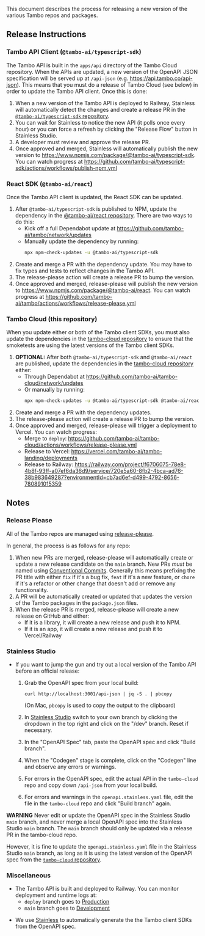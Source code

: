 This document describes the process for releasing a new version of the various Tambo repos and packages.

## Release Instructions

### Tambo API Client (`@tambo-ai/typescript-sdk`)

The Tambo API is built in the `apps/api` directory of the Tambo Cloud repository. When the APIs are updated, a new version of the OpenAPI JSON specification will be served up at `/api-json` (e.g. https://api.tambo.co/api-json). This means that you must do a release of Tambo Cloud (see below) in order to update the Tambo API client. Once this is done:

1. When a new version of the Tambo API is deployed to Railway, Stainless will automatically detect the changes and create a release PR in the [`@tambo-ai/typescript-sdk` repository](https://github.com/tambo-ai/typescript-sdk/pulls).
2. You can wait for Stainless to notice the new API (it polls once every hour) or you can force a refresh by clicking the "Release Flow" button in Stainless Studio.
3. A developer must review and approve the release PR.
4. Once approved and merged, Stainless will automatically publish the new version to https://www.npmjs.com/package/@tambo-ai/typescript-sdk. You can watch progress at https://github.com/tambo-ai/typescript-sdk/actions/workflows/publish-npm.yml

### React SDK (`@tambo-ai/react`)

Once the Tambo API client is updated, the React SDK can be updated.

1. After `@tambo-ai/typescript-sdk` is published to NPM, update the dependency in the [@tambo-ai/react repository](https://github.com/tambo-ai/tambo). There are two ways to do this:
   - Kick off a full Dependabot update at https://github.com/tambo-ai/tambo/network/updates
   - Manually update the dependency by running:
     ```bash
     npx npm-check-updates -u @tambo-ai/typescript-sdk
     ```
2. Create and merge a PR with the dependency update. You may have to fix types and tests to reflect changes in the Tambo API.
3. The release-please action will create a release PR to bump the version.
4. Once approved and merged, release-please will publish the new version to https://www.npmjs.com/package/@tambo-ai/react. You can watch progress at https://github.com/tambo-ai/tambo/actions/workflows/release-please.yml

### Tambo Cloud (this repository)

When you update either or both of the Tambo client SDKs, you must also update the dependencies in the [tambo-cloud repository](https://github.com/tambo-ai/tambo-cloud) to ensure that the smoketests are using the latest versions of the Tambo client SDKs.

1. **OPTIONAL:** After both `@tambo-ai/typescript-sdk` and `@tambo-ai/react` are published, update the dependencies in the [tambo-cloud repository](https://github.com/tambo-ai/tambo-cloud) either:
   - Through Dependabot at https://github.com/tambo-ai/tambo-cloud/network/updates
   - Or manually by running:
     ```bash
     npx npm-check-updates -u @tambo-ai/typescript-sdk @tambo-ai/react
     ```
2. Create and merge a PR with the dependency updates.
3. The release-please action will create a release PR to bump the version.
4. Once approved and merged, release-please will trigger a deployment to Vercel. You can watch progress:
   - Merge to `deploy`: https://github.com/tambo-ai/tambo-cloud/actions/workflows/release-please.yml
   - Release to Vercel: https://vercel.com/tambo-ai/tambo-landing/deployments
   - Release to Railway: https://railway.com/project/f6706075-78e8-4b8f-93ff-a07ef6da36d9/service/720e5a60-8fb2-4bca-ad76-38b983649287?environmentId=cb7ad6ef-d499-4792-8656-780891015359

## Notes

### Release Please

All of the Tambo repos are managed using [release-please](https://github.com/googleapis/release-please).

In general, the process is as follows for any repo:

1. When new PRs are merged, release-please will automatically create or update a
   new release candidate on the `main` branch. New PRs _must_ be named using
   [Conventional Commits](https://www.conventionalcommits.org/en/v1.0.0/).
   Generally this means prefixing the PR title with either `fix` if it's a bug
   fix, `feat` if it's a new feature, or `chore` if it's a refactor or other
   change that doesn't add or remove any functionality.
2. A PR will be automatically created or updated that updates the version of the
   Tambo packages in the `package.json` files.
3. When the release PR is merged, release-please will create a new release on
   GitHub and either:
   - If it is a library, it will create a new release and push it to NPM.
   - If it is an app, it will create a new release and push it to Vercel/Railway

### Stainless Studio

- If you want to jump the gun and try out a local version of the Tambo API before an official release:
  1. Grab the OpenAPI spec from your local build:

     ```
     curl http://localhost:3001/api-json | jq -S . | pbcopy
     ```

     (On Mac, `pbcopy` is used to copy the output to the clipboard)

  2. In [Stainless Studio](https://app.stainless.com/hydra-ai/hydra-ai/studio?language=node) switch to your own branch by clicking the dropdown in the top right and click on the "<userid>/dev" branch. Reset if necessary.
  3. In the "OpenAPI Spec" tab, paste the OpenAPI spec and click "Build branch".
  4. When the "Codegen" stage is complete, click on the "Codegen" line and observe any errors or warnings.
  5. For errors in the OpenAPI spec, edit the actual API in the `tambo-cloud` repo and copy down `/api-json` from your local build.
  6. For errors and warnings in the `openapi.stainless.yaml` file, edit the file in the `tambo-cloud` repo and click "Build branch" again.

**WARNING** Never edit or update the OpenAPI spec in the Stainless Studio `main` branch, and never merge a local OpenAPI spec into the Stainless Studio `main` branch. The `main` branch should only be updated via a release PR in the tambo-cloud repo.

However, it is fine to update the `openapi.stainless.yaml` file in the Stainless Studio `main` branch, as long as it is using the latest version of the OpenAPI spec from the [`tambo-cloud` repository](https://github.com/tambo-ai/tambo-cloud).

### Miscellaneous

- The Tambo API is built and deployed to Railway. You can monitor deployment and runtime logs at:
  - `deploy` branch goes to [Production](https://railway.com/project/f6706075-78e8-4b8f-93ff-a07ef6da36d9/service/720e5a60-8fb2-4bca-ad76-38b983649287?environmentId=cb7ad6ef-d499-4792-8656-780891015359)
  - `main` branch goes to [Development](https://railway.com/project/f6706075-78e8-4b8f-93ff-a07ef6da36d9/service/720e5a60-8fb2-4bca-ad76-38b983649287?environmentId=6bee8983-1a4f-4b39-b778-72ec46e18db5)

* We use [Stainless](https://stainlessapi.com/) to automatically generate the the Tambo client SDKs from the OpenAPI spec.
